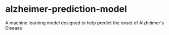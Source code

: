 # alzheimer-prediction-model
A machine learning model designed to help predict the onset of Alzheimer's Disease
